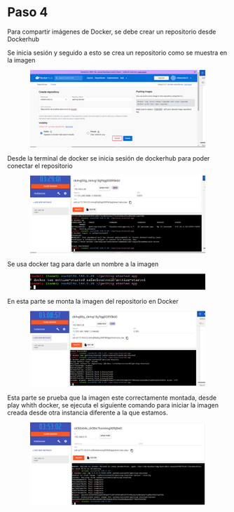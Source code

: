 # Paso 4

Para compartir imágenes de Docker, se debe crear un repositorio desde Dockerhub 

Se inicia sesión y seguido a esto se crea un repositorio como se muestra en la imagen

<p align="center"><img src="../assets/img/paso1.PNG" alt="imagen1" width="400"/></p>

Desde la terminal de docker se inicia sesión de dockerhub para poder conectar el repositorio

<p align="center"><img src="../assets/img/paso2.PNG" alt="imagen2" width="400"/></p>

Se usa docker tag para darle un nombre a la imagen

<p align="center"><img src="../assets/img/paso3.PNG" alt="imagen3" width="400"/></p>

En esta parte se monta la imagen del repositorio en Docker

<p align="center"><img src="../assets/img/paso4.PNG" alt="imagen4" width="400"/></p>

Esta parte se prueba que la imagen este correctamente montada, desde play whith docker, se ejecuta el siguiente comando para iniciar la imagen creada desde otra instancia diferente a la que estamos.

<p align="center"><img src="../assets/img/paso5.PNG" alt="imagen5" width="400"/></p>
